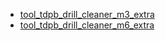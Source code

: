 * [tool_tdpb_drill_cleaner_m3_extra](tool_tdpb_drill_cleaner_m3_extra)
* [tool_tdpb_drill_cleaner_m6_extra](tool_tdpb_drill_cleaner_m6_extra)
